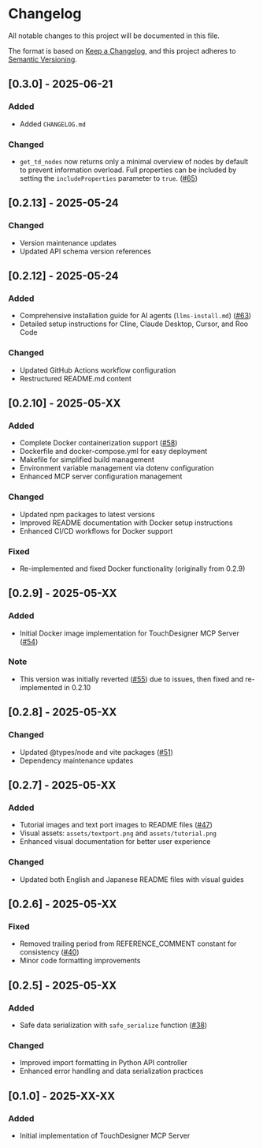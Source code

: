 # Changelog

All notable changes to this project will be documented in this file.

The format is based on [Keep a Changelog](https://keepachangelog.com/en/1.0.0/),
and this project adheres to [Semantic Versioning](https://semver.org/spec/v2.0.0.html).

## [0.3.0] - 2025-06-21

### Added
- Added `CHANGELOG.md`

### Changed
- `get_td_nodes` now returns only a minimal overview of nodes by default to prevent information overload. Full properties can be included by setting the `includeProperties` parameter to `true`. ([#65](https://github.com/8beeeaaat/touchdesigner-mcp/pull/65))

## [0.2.13] - 2025-05-24

### Changed
- Version maintenance updates
- Updated API schema version references

## [0.2.12] - 2025-05-24

### Added
- Comprehensive installation guide for AI agents (`llms-install.md`) ([#63](https://github.com/8beeeaaat/touchdesigner-mcp/pull/63))
- Detailed setup instructions for Cline, Claude Desktop, Cursor, and Roo Code

### Changed
- Updated GitHub Actions workflow configuration
- Restructured README.md content

## [0.2.10] - 2025-05-XX

### Added
- Complete Docker containerization support ([#58](https://github.com/8beeeaaat/touchdesigner-mcp/pull/58))
- Dockerfile and docker-compose.yml for easy deployment
- Makefile for simplified build management
- Environment variable management via dotenv configuration
- Enhanced MCP server configuration management

### Changed
- Updated npm packages to latest versions
- Improved README documentation with Docker setup instructions
- Enhanced CI/CD workflows for Docker support

### Fixed
- Re-implemented and fixed Docker functionality (originally from 0.2.9)

## [0.2.9] - 2025-05-XX

### Added
- Initial Docker image implementation for TouchDesigner MCP Server ([#54](https://github.com/8beeeaaat/touchdesigner-mcp/pull/54))

### Note
- This version was initially reverted ([#55](https://github.com/8beeeaaat/touchdesigner-mcp/pull/55)) due to issues, then fixed and re-implemented in 0.2.10

## [0.2.8] - 2025-05-XX

### Changed
- Updated @types/node and vite packages ([#51](https://github.com/8beeeaaat/touchdesigner-mcp/pull/51))
- Dependency maintenance updates

## [0.2.7] - 2025-05-XX

### Added
- Tutorial images and text port images to README files ([#47](https://github.com/8beeeaaat/touchdesigner-mcp/pull/47))
- Visual assets: `assets/textport.png` and `assets/tutorial.png`
- Enhanced visual documentation for better user experience

### Changed
- Updated both English and Japanese README files with visual guides

## [0.2.6] - 2025-05-XX

### Fixed
- Removed trailing period from REFERENCE_COMMENT constant for consistency ([#40](https://github.com/8beeeaaat/touchdesigner-mcp/pull/40))
- Minor code formatting improvements

## [0.2.5] - 2025-05-XX

### Added
- Safe data serialization with `safe_serialize` function ([#38](https://github.com/8beeeaaat/touchdesigner-mcp/pull/38))

### Changed
- Improved import formatting in Python API controller
- Enhanced error handling and data serialization practices

## [0.1.0] - 2025-XX-XX

### Added
- Initial implementation of TouchDesigner MCP Server
